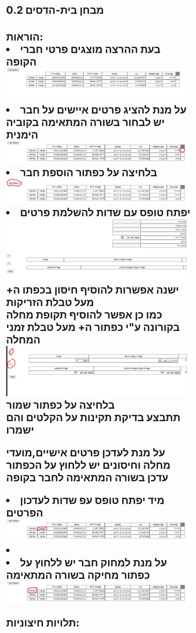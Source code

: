 <h1> מבחן בית-הדסים 0.2<h1>
הוראות:
<li>בעת ההרצה מוצגים פרטי חברי הקופה</li>
  <picture>
  <source media="https://github.com"/TehilaRotenberg/CoronaProject/blob/master/homepage.png">
    <img  src="https://github.com/TehilaRotenberg/CoronaProject/blob/master/homepage.png">
</picture>
  <li>על מנת להציג פרטים איישים על חבר יש לבחור בשורה המתאימה בקוביה הימנית 
  <picture>
  <source media="https://github.com/TehilaRotenberg/CoronaProject/blob/master/display.png">
    <img  src="https://github.com/TehilaRotenberg/CoronaProject/blob/master/display.png">


  <li>בלחיצה על כפתור הוספת חבר
  <picture>
  <source media="https://github.com/TehilaRotenberg/CoronaProject/blob/master/add.png">
    <img  src="https://github.com/TehilaRotenberg/CoronaProject/blob/master/add.png">
  <li>יפתח טופס עם שדות להשלמת פרטים
  <br>
  <picture >
  <source media= "https://github.com/TehilaRotenberg/CoronaProject/blob/master/personakInformationAdd.png">
   <img  src="https://github.com/TehilaRotenberg/CoronaProject/blob/master/personakInformationAdd.png">
     </picture >
    <br>
    ישנה אפשרות להוסיף חיסון בכפתו ה+ מעל טבלת הזריקות
    <br>
    כמו כן אפשר להוסיף תקופת מחלה בקורונה ע"י כפתור ה+
   מעל טבלת זמני המחלה

   <picture >
  <source media= "https://github.com/TehilaRotenberg/CoronaProject/blob/master/2.png">
   <img  src="https://github.com/TehilaRotenberg/CoronaProject/blob/master/2.png">
     </picture >
בלחיצה על כפתור שמור
 <br>
 תתבצע בדיקת תקינות על הקלטים והם ישמרו

 
                                                                                         
 
   על מנת לעדכן פרטים אישיים,מועדי מחלה וחיסונים יש ללחוץ על הכפתור עדכן בשורה המתאימה לחבר בקופה
   <li>מיד יפתח טופס עפ שדות לעדכון הפרטים
     <picture >
  <source media= "https://github.com/TehilaRotenberg/CoronaProject/blob/master/update.png">
   <img  src="https://github.com/TehilaRotenberg/CoronaProject/blob/master/update.png">
     </picture >
   <br>
     <li>
          <li>על מנת למחוק חבר יש ללחוץ על כפתור מחיקה בשורה המתאימה
  <picture >
  <source media= "https://github.com/TehilaRotenberg/CoronaProject/blob/master/delete.png">
   <img  src="https://github.com/TehilaRotenberg/CoronaProject/blob/master/delete.png">
     </picture >
  </li>
<p>תלויות חיצוניות:<p>




